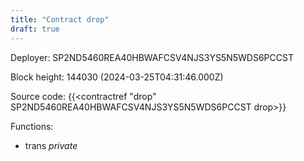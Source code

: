 ```yaml
---
title: "Contract drop"
draft: true
---
```

Deployer: SP2ND5460REA40HBWAFCSV4NJS3YS5N5WDS6PCCST


 



Block height: 144030 (2024-03-25T04:31:46.000Z)

Source code: {{<contractref "drop" SP2ND5460REA40HBWAFCSV4NJS3YS5N5WDS6PCCST drop>}}

Functions:

* trans _private_
